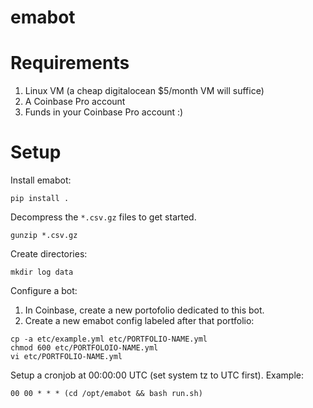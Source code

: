 # emabot

# Requirements

1. Linux VM (a cheap digitalocean $5/month VM will suffice)
2. A Coinbase Pro account
3. Funds in your Coinbase Pro account :)

# Setup

Install emabot:
```
pip install .
```

Decompress the `*.csv.gz` files to get started.
```
gunzip *.csv.gz
```

Create directories:
```
mkdir log data
```

Configure a bot:
1. In Coinbase, create a new portofolio dedicated to this bot.
2. Create a new emabot config labeled after that portfolio:
```
cp -a etc/example.yml etc/PORTFOLIO-NAME.yml
chmod 600 etc/PORTFOLOIO-NAME.yml
vi etc/PORTFOLIO-NAME.yml
```

Setup a cronjob at 00:00:00 UTC (set system tz to UTC first). Example:
```
00 00 * * * (cd /opt/emabot && bash run.sh)
```

